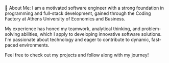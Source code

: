 💫 About Me:
I am a motivated software engineer with a strong foundation in programming and full-stack development, gained through the Coding Factory at Athens University of Economics and Business.

My experience has honed my teamwork, analytical thinking, and problem-solving abilities, which I apply to developing innovative software solutions. I'm passionate about technology and eager to contribute to dynamic, fast-paced environments.

Feel free to check out my projects and follow along with my journey!


